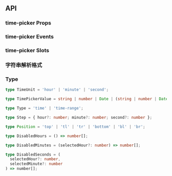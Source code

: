 ## API

### time-picker Props

<field-table :data="Props"/>

### time-picker Events

<field-table :data="Events" type="emits" />

### time-picker Slots

<field-table :data="Slots"  type="slots"/>

### 字符串解析格式

<field-table :data="stringParsingFormatProps" type="format"/>

### Type

```typescript
type TimeUnit = 'hour' | 'minute' | 'second';

type TimePickerValue = string | number | Date | (string | number | Date)[];

type Type = 'time' | 'time-range';

type Step = { hour?: number; minute?: number; second?: number };

type Position = 'top' | 'tl' | 'tr' | 'bottom' | 'bl' | 'br';

type DisabledHours = () => number[];

type DisabledMinutes = (selectedHour?: number) => number[];

type DisabledSeconds = (
  selectedHour?: number,
  selectedMinute?: number
) => number[];
```

<script setup>
import { ref } from 'vue';

const Props = ref([
  {
    name: 'type',
    desc: '选择器类型',
    type: "Type",
    value: "'time'",
  },
  {
    name: 'model-value (v-model)',
    desc: '绑定值',
    type: 'TimePickerValue',
    value: '-',
  },
  {
    name: 'default-value',
    desc: '默认值',
    type: 'TimePickerValue',
    value: '-',
  },
  {
    name: 'disabled',
    desc: '是否禁用',
    type: 'boolean',
    value: 'false',
  },
  {
    name: 'allow-clear',
    desc: '是否允许清除',
    type: 'boolean',
    value: 'true',
  },
  {
    name: 'readonly',
    desc: '是否为只读模式',
    type: 'boolean',
    value: 'false',
  },
  {
    name: 'error',
    desc: '是否为错误状态',
    type: 'boolean',
    value: 'false',
  },
  {
    name: 'format',
    desc: '展示日期的格式，参考字符串解析格式',
    type: 'string',
    value: "'HH:mm:ss'",
  },
  {
    name: 'placeholder',
    desc: '提示文案',
    type: 'string | string[]',
    value: '-',
  },
  {
    name: 'size',
    desc: '输入框尺寸',
    type: "Size",
    value: "'medium'",
    href:'/components/button'
  },
  {
    name: 'popup-container',
    desc: '弹出框的挂载容器',
    type: 'PopupContainer',
    value: '-',
    href:'/components/trigger'
  },
  {
    name: 'step',
    desc: '设置 时 / 分 / 秒 的选择间隔',
    type: 'Step',
    value: '-',
  },
  {
    name: 'disabled-hours',
    desc: '禁用的部分小时选项',
    type: 'DisabledHours',
    value: '-',
  },
  {
    name: 'disabled-minutes',
    desc: '禁用的部分分钟选项',
    type: 'DisabledMinutes',
    value: '-',
  },
  {
    name: 'disabled-seconds',
    desc: '禁用的部分秒数选项',
    type: 'DisabledSeconds',
    value: '-',
  },
  {
    name: 'hide-disabled-options',
    desc: '隐藏禁止选择的选项',
    type: 'boolean',
    value: 'false',
  },
  {
    name: 'disable-confirm',
    desc: '禁用确认步骤，开启后直接点选时间不需要点击确认按钮',
    type: 'boolean',
    value: 'false',
  },
  {
    name: 'position',
    desc: '弹出的位置',
    type: "Position",
    value: "'bl'",
  },
  {
    name: 'popup-visible (v-model)',
    desc: '控制弹出框打开或者关闭',
    type: 'boolean',
    value: '-',
  },
  {
    name: 'default-popup-visible',
    desc: '弹出框默认打开或者关闭',
    type: 'boolean',
    value: 'false',
  },
  {
    name: 'trigger-props',
    desc: '可以传入 Trigger 组件的参数',
    type: 'TriggerProps',
    value: '-',
    href:'/components/trigger'
  },
  {
    name: 'unmount-on-close',
    desc: '是否在关闭后销毁 dom 结构',
    type: 'boolean',
    value: 'false',
  },
]);

const Events = ref([
  {
    name: 'change',
    desc: '组件值发生改变',
    type: {
      timeString: 'TimePickerValue',
      time: 'Date | Array<Date | undefined> | undefined'
    },
    value: '-',
  },
  {
    name: 'select',
    desc: '选择时间但未触发组件值变化',
    type: {
      timeString: 'TimePickerValue',
      time: 'Date | Array<Date | undefined>'
    },
    value: '-',
  },
  {
    name: 'clear',
    desc: '点击清除按钮',
    type: '-',
    value: '-',
  },
  {
    name: 'popup-visible-change',
    desc: '弹出框展开和收起',
    type: {
      visible: 'boolean'
    },
    value: '-',
  },
]);

const Slots = ref([
  {
    name: 'prefix',
    desc: '输入框前缀',
    type: '-',
    value: '-',
  },
  {
    name: 'suffix-icon',
    desc: '输入框后缀图标',
    type: '-',
    value: '-',
  },
  {
    name: 'extra',
    desc: '额外的页脚',
    type: '-',
    value: '-',
  },
]);

const stringParsingFormatProps = ref([
  {
    name: 'YY',
    type: '21',
    desc: '两位数的年份',
    value: '-',
  },
  {
    name: 'YYYY',
    type: '2021',
    desc: '四位数年份',
    value: '-',
  },
  {
    name: 'M',
    type: '1-12',
    desc: '月份，从 1 开始',
    value: '-',
  },
  {
    name: 'MM',
    type: '01-12',
    desc: '月份，两位数',
    value: '-',
  },
  {
    name: 'MMM',
    type: 'Jan-Dec',
    desc: '缩写的月份名称',
    value: '-',
  },
  {
    name: 'MMMM',
    type: 'January-December',
    desc: '完整的月份名称',
    value: '-',
  },
  {
    name: 'D',
    type: '1-31',
    desc: '月份里的一天',
    value: '-',
  },
  {
    name: 'DD',
    type: '01-31',
    desc: '月份里的一天，两位数',
    value: '-',
  },
  {
    name: 'd',
    type: '0-6',
    desc: '一周中的一天，星期天是 0',
    value: '-',
  },
  {
    name: 'dd',
    type: 'Su-Sa',
    desc: '最简写的一周中一天的名称',
    value: '-',
  },
  {
    name: 'ddd',
    type: 'Sun-Sat',
    desc: '简写的一周中一天的名称',
    value: '-',
  },
  {
    name: 'dddd',
    type: 'Sunday-Saturday',
    desc: '一周中一天的名称',
    value: '-',
  },
  {
    name: 'H',
    type: '0-23',
    desc: '小时',
    value: '-',
  },
  {
    name: 'HH',
    type: '00-23',
    desc: '小时，两位数',
    value: '-',
  },
  {
    name: 'h',
    type: '1-12',
    desc: '小时, 12 小时制',
    value: '-',
  },
  {
    name: 'hh',
    type: '01-12',
    desc: '小时, 12 小时制, 两位数',
    value: '-',
  },
  {
    name: 'm',
    type: '0-59',
    desc: '分钟',
    value: '-',
  },
  {
    name: 'mm',
    type: '00-59',
    desc: '分钟，两位数',
    value: '-',
  },
  {
    name: 's',
    type: '0-59',
    desc: '秒',
    value: '-',
  },
  {
    name: 'ss',
    type: '00-59',
    desc: '秒，两位数',
    value: '-',
  },
  {
    name: 'S',
    type: '0-9',
    desc: '数百毫秒，一位数',
    value: '-',
  },
  {
    name: 'SS',
    type: '00-99',
    desc: '几十毫秒，两位数',
    value: '-',
  },
  {
    name: 'SSS',
    type: '000-999',
    desc: '毫秒，三位数字',
    value: '-',
  },
  {
    name: 'Z',
    type: '-5:00',
    desc: 'UTC 的偏移量',
    value: '-',
  },
  {
    name: 'ZZ',
    type: '-0500',
    desc: 'UTC 的偏移量，数字前面加上 0',
    value: '-',
  },
  {
    name: 'A',
    type: 'AM PM',
    desc: '-',
    value: '-',
  },
  {
    name: 'a',
    type: 'am pm',
    desc: '-',
    value: '-',
  },
  {
    name: 'Do',
    type: '1st... 3st',
    desc: '带序号的月份中的某天',
    value: '-',
  },
  {
    name: 'X',
    type: '1410715640.579',
    desc: 'Unix 时间戳',
    value: '-',
  },
  {
    name: 'x',
    type: '1410715640579',
    desc: 'Unix 毫秒时间戳',
    value: '-',
  },
]);
</script>

